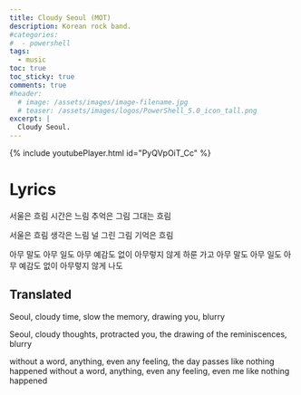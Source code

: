 ```yaml
---
title: Cloudy Seoul (MOT)
description: Korean rock band.
#categories:
#  - powershell
tags:
  - music
toc: true
toc_sticky: true
comments: true
#header:
  # image: /assets/images/image-filename.jpg
  # teaser: /assets/images/logos/PowerShell_5.0_icon_tall.png
excerpt: |
  Cloudy Seoul.
---
```


{% include youtubePlayer.html id="PyQVpOiT_Cc" %}

# Lyrics

서울은 흐림
시간은 느림
추억은 그림
그대는 흐림

서울은 흐림
생각은 느림
널 그린 그림
기억은 흐림

아무 말도 아무 일도 아무 예감도 없이
아무렇지 않게 하룬 가고
아무 말도 아무 일도 아무 예감도 없이
아무렇지 않게 나도

## Translated

Seoul, cloudy
time, slow
the memory, drawing
you, blurry

Seoul, cloudy
thoughts, protracted
you, the drawing of
the reminiscences, blurry

without a word, anything, even any feeling,
the day passes like nothing happened
without a word, anything, even any feeling,
even me like nothing happened
